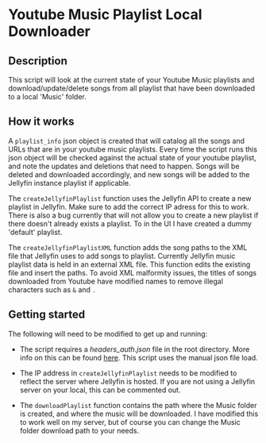 # Youtube Music Playlist Local Downloader

## Description

This script will look at the current state of your Youtube Music playlists and download/update/delete songs from all playlist that have been downloaded to a local 'Music' folder. 

## How it works

A `playlist_info` json object is created that will catalog all the songs and URLs that are in your youtube music playlists. Every time the script runs this json object will be checked against the actual state of your youtube playlist, and note the updates and deletions that need to happen. Songs will be deleted and downloaded accordingly, and new songs will be added to the Jellyfin instance playlist if applicable.

The `createJellyfinPlaylist` function uses the Jellyfin API to create a new playlist in Jellyfin. Make sure to add the correct IP adress for this to work. There is also a bug currently that will not allow you to create a new playlist if there doesn't already exists a playlist. To in the UI I have created a dummy 'default' playlist. 

The `createJellyfinPlaylistXML` function adds the song paths to the XML file that Jellyfin uses to add songs to playlist. Currently Jellyfin music playlist data is held in an external XML file. This function edits the existing file and insert the paths. To avoid XML malformity issues, the titles of songs downloaded from Youtube have modified names to remove illegal characters such as `&` and `.`

## Getting started

The following will need to be modified to get up and running:

- The script requires a *headers_auth.json* file in the root directory. More info on this can be found [here](https://ytmusicapi.readthedocs.io/en/stable/usage.html#authenticated). This script uses the manual json file load.

- The IP address in `createJellyfinPlaylist` needs to be modified to reflect the server where Jellyfin is hosted. If you are not using a Jellyfin server on your local, this can be commented out. 

- The `downloadPlaylist` function contains the path where the Music folder is created, and where the music will be downloaded. I have modified this to work well on my server, but of course you can change the Music folder download path to your needs.